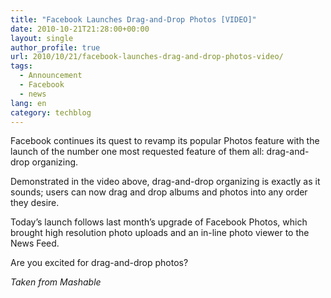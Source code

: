 ```yaml
---
title: "Facebook Launches Drag-and-Drop Photos [VIDEO]"
date: 2010-10-21T21:28:00+00:00
layout: single
author_profile: true
url: 2010/10/21/facebook-launches-drag-and-drop-photos-video/
tags:
  - Announcement
  - Facebook
  - news
lang: en
category: techblog
---
```

Facebook continues its quest to revamp its popular Photos feature with the launch of the number one most requested feature of them all: drag-and-drop organizing.

Demonstrated in the video above, drag-and-drop organizing is exactly as it sounds; users can now drag and drop albums and photos into any order they desire.

Today’s launch follows last month’s upgrade of Facebook Photos, which brought high resolution photo uploads and an in-line photo viewer to the News Feed.

Are you excited for drag-and-drop photos?

_Taken from Mashable_